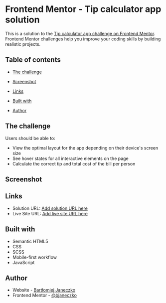 # Frontend Mentor - Tip calculator app solution

This is a solution to the [Tip calculator app challenge on Frontend Mentor](https://www.frontendmentor.io/challenges/tip-calculator-app-ugJNGbJUX). Frontend Mentor challenges help you improve your coding skills by building realistic projects.

## Table of contents

- [The challenge](#the-challenge)
- [Screenshot](#screenshot)
- [Links](#links)

- [Built with](#built-with)
- [Author](#author)

## The challenge

Users should be able to:

- View the optimal layout for the app depending on their device's screen size
- See hover states for all interactive elements on the page
- Calculate the correct tip and total cost of the bill per person

## Screenshot

## Links

- Solution URL: [Add solution URL here](https://your-solution-url.com)
- Live Site URL: [Add live site URL here](https://your-live-site-url.com)

## Built with

- Semantic HTML5
- CSS
- SCSS
- Mobile-first workflow
- JavaScript

## Author

- Website - [Bartłomiej Janeczko](https://github.com/bjaneczko)
- Frontend Mentor - [@bjaneczko](https://www.frontendmentor.io/profile/bjaneczko)
